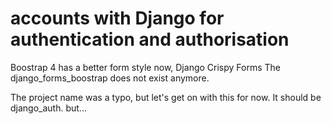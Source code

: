 # accounts with Django for authentication and authorisation

Boostrap 4 has a better form style now, Django Crispy Forms
The django_forms_boostrap does not exist anymore. 

The project name was a typo, but let's get on with this for now. 
It should be django_auth. but...
